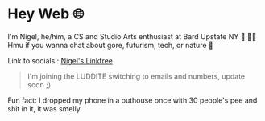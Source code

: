 # Hey Web 🌐

I'm Nigel, he/him, a CS and Studio Arts enthusiast at Bard Upstate NY 🔮 🤘🏻
Hmu if you wanna chat about gore, futurism, tech, or nature 🌿

Link to socials : [Nigel's Linktree](https://linktr.ee/nigelxie16)
> I'm joining the LUDDITE switching to emails and numbers, update soon ;)

Fun fact: I dropped my phone in a outhouse once with 30 people's pee and shit in it, it was smelly 

<!--
**NigelXie16/NigelXie16** is a ✨ _special_ ✨ repository because its `README.md` (this file) appears on your GitHub profile.

Here are some ideas to get you started 

- 🔭 I’m currently working on ...
- 🌱 I’m currently learning ...
- 👯 I’m looking to collaborate on ...
- 🤔 I’m looking for help with ...
- 💬 Ask me about ...
- 📫 How to reach me: ...
- 😄 Pronouns: ...
- ⚡ Fun fact: ...
-->
